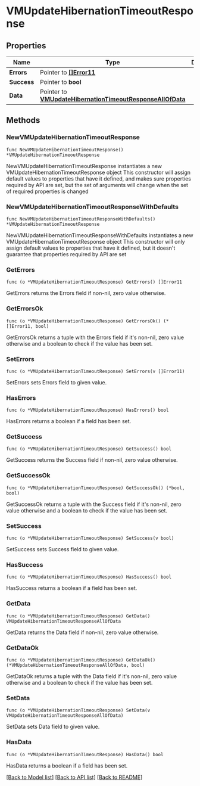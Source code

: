 # VMUpdateHibernationTimeoutResponse

## Properties

Name | Type | Description | Notes
------------ | ------------- | ------------- | -------------
**Errors** | Pointer to [**[]Error11**](Error11.md) |  | [optional] 
**Success** | Pointer to **bool** |  | [optional] 
**Data** | Pointer to [**VMUpdateHibernationTimeoutResponseAllOfData**](VMUpdateHibernationTimeoutResponseAllOfData.md) |  | [optional] 

## Methods

### NewVMUpdateHibernationTimeoutResponse

`func NewVMUpdateHibernationTimeoutResponse() *VMUpdateHibernationTimeoutResponse`

NewVMUpdateHibernationTimeoutResponse instantiates a new VMUpdateHibernationTimeoutResponse object
This constructor will assign default values to properties that have it defined,
and makes sure properties required by API are set, but the set of arguments
will change when the set of required properties is changed

### NewVMUpdateHibernationTimeoutResponseWithDefaults

`func NewVMUpdateHibernationTimeoutResponseWithDefaults() *VMUpdateHibernationTimeoutResponse`

NewVMUpdateHibernationTimeoutResponseWithDefaults instantiates a new VMUpdateHibernationTimeoutResponse object
This constructor will only assign default values to properties that have it defined,
but it doesn't guarantee that properties required by API are set

### GetErrors

`func (o *VMUpdateHibernationTimeoutResponse) GetErrors() []Error11`

GetErrors returns the Errors field if non-nil, zero value otherwise.

### GetErrorsOk

`func (o *VMUpdateHibernationTimeoutResponse) GetErrorsOk() (*[]Error11, bool)`

GetErrorsOk returns a tuple with the Errors field if it's non-nil, zero value otherwise
and a boolean to check if the value has been set.

### SetErrors

`func (o *VMUpdateHibernationTimeoutResponse) SetErrors(v []Error11)`

SetErrors sets Errors field to given value.

### HasErrors

`func (o *VMUpdateHibernationTimeoutResponse) HasErrors() bool`

HasErrors returns a boolean if a field has been set.

### GetSuccess

`func (o *VMUpdateHibernationTimeoutResponse) GetSuccess() bool`

GetSuccess returns the Success field if non-nil, zero value otherwise.

### GetSuccessOk

`func (o *VMUpdateHibernationTimeoutResponse) GetSuccessOk() (*bool, bool)`

GetSuccessOk returns a tuple with the Success field if it's non-nil, zero value otherwise
and a boolean to check if the value has been set.

### SetSuccess

`func (o *VMUpdateHibernationTimeoutResponse) SetSuccess(v bool)`

SetSuccess sets Success field to given value.

### HasSuccess

`func (o *VMUpdateHibernationTimeoutResponse) HasSuccess() bool`

HasSuccess returns a boolean if a field has been set.

### GetData

`func (o *VMUpdateHibernationTimeoutResponse) GetData() VMUpdateHibernationTimeoutResponseAllOfData`

GetData returns the Data field if non-nil, zero value otherwise.

### GetDataOk

`func (o *VMUpdateHibernationTimeoutResponse) GetDataOk() (*VMUpdateHibernationTimeoutResponseAllOfData, bool)`

GetDataOk returns a tuple with the Data field if it's non-nil, zero value otherwise
and a boolean to check if the value has been set.

### SetData

`func (o *VMUpdateHibernationTimeoutResponse) SetData(v VMUpdateHibernationTimeoutResponseAllOfData)`

SetData sets Data field to given value.

### HasData

`func (o *VMUpdateHibernationTimeoutResponse) HasData() bool`

HasData returns a boolean if a field has been set.


[[Back to Model list]](../README.md#documentation-for-models) [[Back to API list]](../README.md#documentation-for-api-endpoints) [[Back to README]](../README.md)


